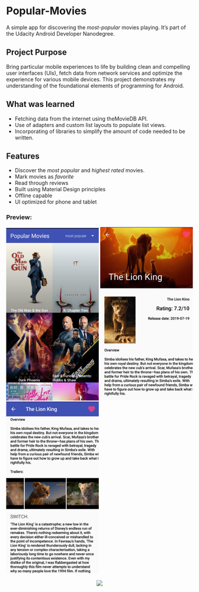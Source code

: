 # Popular-Movies

A simple app for discovering the _most-popular_ movies playing. It’s part of the Udacity Android Developer Nanodegree.

## Project Purpose
Bring particular mobile experiences to life by building clean and compelling user interfaces (UIs), fetch data from network services and optimize the experience for various mobile devices. This project demonstrates my understanding of the foundational elements of programming for Android.

## What was learned
* Fetching data from the internet using theMovieDB API.
* Use of adapters and custom list layouts to populate list views.
* Incorporating of libraries to simplify the amount of code needed to be written.

## Features
*	Discover the _most popular_ and _highest rated_ movies.
*	Mark movies as _favorite_
*	Read through reviews
*	Built using Material Design principles
*	Offline capable
*	UI optimized for phone and tablet

### Preview:
<img src="images/main_page_view.jpg" width="250">  <img src="images/detail_page_first_view.jpg" width="250">  <img src="images/detail_page_second_view.jpg" width="250">

<p align="center">
<img src="screen_record/Popular-movies-GIF.gif" width="300">
</p>
